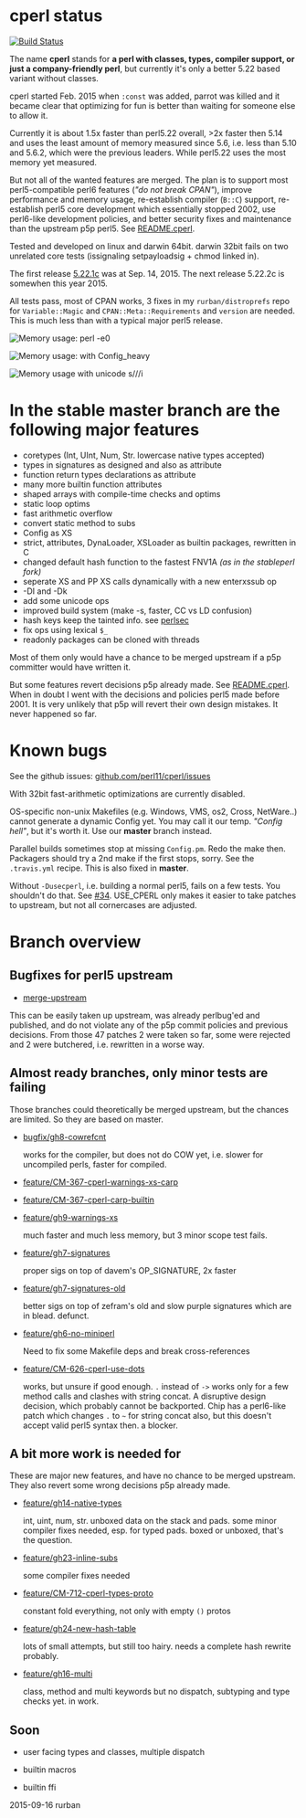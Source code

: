 # cperl status

[![Build Status](https://travis-ci.org/perl11/cperl.svg?branch=master)](https://travis-ci.org/perl11/cperl)

The name **cperl** stands for **a perl with classes, types, compiler
support, or just a company-friendly perl**, but currently it's only a
better 5.22 based variant without classes.

cperl started Feb. 2015 when `:const` was added, parrot was killed and
it became clear that optimizing for fun is better than waiting for
someone else to allow it.

Currently it is about 1.5x faster than perl5.22 overall, >2x faster
then 5.14 and uses the least amount of memory measured since 5.6,
i.e. less than 5.10 and 5.6.2, which were the previous leaders. While
perl5.22 uses the most memory yet measured.

But not all of the wanted features are merged.  The plan is to support
most perl5-compatible perl6 features (*"do not break CPAN"*), improve
performance and memory usage, re-establish compiler (`B::C`) support,
re-establish perl5 core development which essentially stopped 2002,
use perl6-like development policies, and better security fixes and
maintenance than the upstream p5p perl5. See [README.cperl](perlcperl.html).

Tested and developed on linux and darwin 64bit. darwin 32bit fails
on two unrelated core tests (issignaling setpayloadsig + chmod linked in).

The first release
[5.22.1c](https://github.com/perl11/cperl/releases/tag/cperl-5.22.1)
was at Sep. 14, 2015.  The next release 5.22.2c is somewhen this year
2015.

All tests pass, most of CPAN works, 3 fixes in my `rurban/distroprefs` repo
for `Variable::Magic` and `CPAN::Meta::Requirements` and `version` are needed.
This is much less than with a typical major perl5 release.

![Memory usage: perl -e0](cperl-m0.png)

![Memory usage: with Config_heavy](cperl-p0.png)

![Memory usage with unicode s///i](cperl-p1.png)

# In the stable master branch are the following major features

* coretypes (Int, UInt, Num, Str. lowercase native types accepted)
* types in signatures as designed and also as attribute
* function return types declarations as attribute
* many more builtin function attributes
* shaped arrays with compile-time checks and optims
* static loop optims
* fast arithmetic overflow
* convert static method to subs
* Config as XS
* strict, attributes, DynaLoader, XSLoader as builtin packages, rewritten in C
* changed default hash function to the fastest FNV1A *(as in the stableperl fork)*
* seperate XS and PP XS calls dynamically with a new enterxssub op
* -DI and -Dk
* add some unicode ops
* improved build system (make -s, faster, CC vs LD confusion)
* hash keys keep the tainted info. see [perlsec](http://perldoc.perl.org/perlsec.html#Taint-mode)
* fix ops using lexical `$_`
* readonly packages can be cloned with threads

Most of them only would have a chance to be merged upstream if a
p5p committer would have written it.

But some features revert decisions p5p already made. See [README.cperl](perlcperl.html).
When in doubt I went with the decisions and policies perl5 made
before 2001. It is very unlikely that p5p will revert their own design
mistakes. It never happened so far.

# Known bugs

See the github issues: [github.com/perl11/cperl/issues](http://github.com/perl11/cperl/issues)

With 32bit fast-arithmetic optimizations are currently disabled.

OS-specific non-unix Makefiles (e.g. Windows, VMS, os2, Cross, NetWare..)
cannot generate a dynamic Config yet. You may call it our temp. _"Config hell"_,
but it's worth it. Use our **master** branch instead.

Parallel builds sometimes stop at missing `Config.pm`. Redo the make
then.  Packagers should try a 2nd make if the first stops, sorry. See
the `.travis.yml` recipe. This is also fixed in **master**.

Without `-Dusecperl`, i.e. building a normal perl5, fails on a few tests.
You shouldn't do that. See [#34](http://github.com/perl11/cperl/issues/34).
USE_CPERL only makes it easier to take patches to upstream, but not all
cornercases are adjusted.

# Branch overview

## Bugfixes for perl5 upstream

* [merge-upstream](http://github.com/perl11/cperl/commits/merge-upstream)

This can be easily taken up upstream, was already perlbug'ed and
published, and do not violate any of the p5p commit policies and
previous decisions.  From those 47 patches 2 were taken so far, some
were rejected and 2 were butchered, i.e. rewritten in a worse way.

## Almost ready branches, only minor tests are failing

Those branches could theoretically be merged upstream, but the chances
are limited. So they are based on master.

* [bugfix/gh8-cowrefcnt](http://github.com/perl11/cperl/commits/bugfix/gh8-cowrefcnt)

  works for the compiler, but does not do COW yet, i.e. slower for
  uncompiled perls, faster for compiled.

* [feature/CM-367-cperl-warnings-xs-carp](http://github.com/perl11/cperl/commits/feature/CM-367-cperl-warnings-xs-carp)
* [feature/CM-367-cperl-carp-builtin](http://github.com/perl11/cperl/commits/feature/CM-367-cperl-carp-builtin)
* [feature/gh9-warnings-xs](http://github.com/perl11/cperl/commits/feature/gh9-warnings-xs)

  much faster and much less memory, but 3 minor scope test fails.

* [feature/gh7-signatures](http://github.com/perl11/cperl/commits/feature/gh7-signatures)

  proper sigs on top of davem's OP_SIGNATURE, 2x faster

* [feature/gh7-signatures-old](http://github.com/perl11/cperl/commits/feature/gh7-signatures-old)

  better sigs on top of zefram's old and slow purple signatures which
  are in blead. defunct.

* [feature/gh6-no-miniperl](http://github.com/perl11/cperl/commits/feature/gh6-no-miniperl)

  Need to fix some Makefile deps and break cross-references

* [feature/CM-626-cperl-use-dots](http://github.com/perl11/cperl/commits/feature/CM-626-cperl-use-dots)

  works, but unsure if good enough. `.` instead of `->` works only for
  a few method calls and clashes with string concat. A disruptive
  design decision, which probably cannot be backported. Chip has a
  perl6-like patch which changes `.` to `~` for string concat also,
  but this doesn't accept valid perl5 syntax then. a blocker.

## A bit more work is needed for

These are major new features, and have no chance to be merged upstream.
They also revert some wrong decisions p5p already made.

* [feature/gh14-native-types](http://github.com/perl11/cperl/commits/feature/gh14-native-types)

  int, uint, num, str. unboxed data on the stack and pads. some minor compiler fixes needed, esp. for typed pads. boxed or unboxed, that's the question.

* [feature/gh23-inline-subs](http://github.com/perl11/cperl/commits/feature/gh23-inline-subs)

  some compiler fixes needed

* [feature/CM-712-cperl-types-proto](http://github.com/perl11/cperl/commits/feature/CM-712-cperl-types-proto)

  constant fold everything, not only with empty `()` protos

* [feature/gh24-new-hash-table](http://github.com/perl11/cperl/commits/feature/gh24-new-hash-table)

  lots of small attempts, but still too hairy. needs a complete hash rewrite probably.

* [feature/gh16-multi](http://github.com/perl11/cperl/commits/feature/gh16-multi)

  class, method and multi keywords but no dispatch, subtyping and type checks yet. in work.

## Soon

* user facing types and classes, multiple dispatch

* builtin macros

* builtin ffi

2015-09-16 rurban
